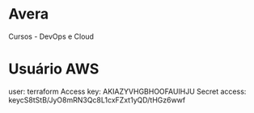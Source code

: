# Avera
Cursos - DevOps e Cloud

# Usuário AWS
user: terraform
Access key: AKIAZYVHGBHOOFAUIHJU
Secret access: keycS8tStB/JyO8mRN3Qc8L1cxFZxt1yQD/tHGz6wwf


